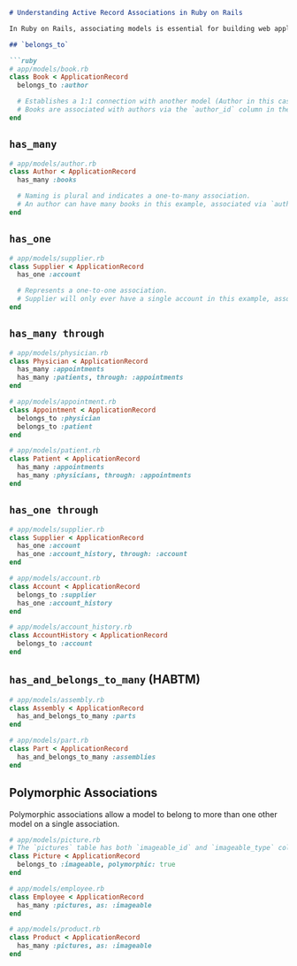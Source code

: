 
```markdown
# Understanding Active Record Associations in Ruby on Rails

In Ruby on Rails, associating models is essential for building web applications. This post provides a quick overview of Active Record Associations within the Ruby on Rails framework.

## `belongs_to`

```ruby
# app/models/book.rb
class Book < ApplicationRecord
  belongs_to :author

  # Establishes a 1:1 connection with another model (Author in this case)
  # Books are associated with authors via the `author_id` column in the books table
end
```

## `has_many`

```ruby
# app/models/author.rb
class Author < ApplicationRecord
  has_many :books

  # Naming is plural and indicates a one-to-many association.
  # An author can have many books in this example, associated via `author_id`.
end
```

## `has_one`

```ruby
# app/models/supplier.rb
class Supplier < ApplicationRecord
  has_one :account

  # Represents a one-to-one association.
  # Supplier will only ever have a single account in this example, associated via `supplier_id`.
end
```

## `has_many through`

```ruby
# app/models/physician.rb
class Physician < ApplicationRecord
  has_many :appointments
  has_many :patients, through: :appointments
end

# app/models/appointment.rb
class Appointment < ApplicationRecord
  belongs_to :physician
  belongs_to :patient
end

# app/models/patient.rb
class Patient < ApplicationRecord
  has_many :appointments
  has_many :physicians, through: :appointments
end
```

## `has_one through`

```ruby
# app/models/supplier.rb
class Supplier < ApplicationRecord
  has_one :account
  has_one :account_history, through: :account
end

# app/models/account.rb
class Account < ApplicationRecord
  belongs_to :supplier
  has_one :account_history
end

# app/models/account_history.rb
class AccountHistory < ApplicationRecord
  belongs_to :account
end
```

## `has_and_belongs_to_many` (HABTM)

```ruby
# app/models/assembly.rb
class Assembly < ApplicationRecord
  has_and_belongs_to_many :parts
end

# app/models/part.rb
class Part < ApplicationRecord
  has_and_belongs_to_many :assemblies
end
```

## Polymorphic Associations

Polymorphic associations allow a model to belong to more than one other model on a single association.

```ruby
# app/models/picture.rb
# The `pictures` table has both `imageable_id` and `imageable_type` columns.
class Picture < ApplicationRecord
  belongs_to :imageable, polymorphic: true
end

# app/models/employee.rb
class Employee < ApplicationRecord
  has_many :pictures, as: :imageable
end

# app/models/product.rb
class Product < ApplicationRecord
  has_many :pictures, as: :imageable
end
```

